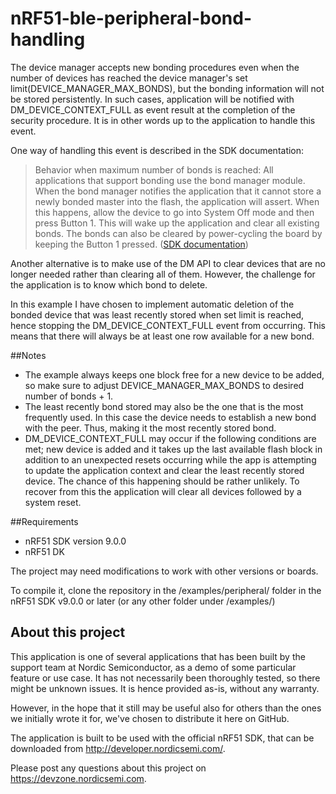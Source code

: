 # nRF51-ble-peripheral-bond-handling

The device manager accepts new bonding procedures even when the number of devices has reached the device manager's set limit(DEVICE_MANAGER_MAX_BONDS),
but the bonding information will not be stored persistently. In such cases, application will be notified with DM_DEVICE_CONTEXT_FULL 
as event result at the completion of the security procedure. It is in other words up to the application to handle this event. 

One way of handling this event is described in the SDK documentation: 

>Behavior when maximum number of bonds is reached: All applications that support bonding use the bond manager module. 
>When the bond manager notifies the application that it cannot store a newly bonded master into the flash, the application will assert. 
>When this happens, allow the device to go into System Off mode and then press Button 1. This will wake up the application and clear all existing bonds. 
>The bonds can also be cleared by power-cycling the board by keeping the Button 1 pressed. ([SDK documentation])

Another alternative is to make use of the DM API to clear devices that are no longer needed rather than clearing all of them. However, the 
challenge for the application is to know which bond to delete. 

In this example I have chosen to implement automatic deletion of the bonded device that was least recently stored when set limit is reached, hence stopping the 
DM_DEVICE_CONTEXT_FULL event from occurring. This means that there will always be at least one row available for a new bond.

##Notes

 - The example always keeps one block free for a new device to be added, so make sure to adjust DEVICE_MANAGER_MAX_BONDS to desired number of bonds + 1.
 - The least recently bond stored may also be the one that is the most frequently used. In this case the device needs to establish a new bond with the peer.
   Thus, making it the most recently stored bond.
 - DM_DEVICE_CONTEXT_FULL may occur if the following conditions are met; new device is added and it takes up the last available flash block in addition to an unexpected resets occurring
   while the app is attempting to update the application context and clear the least recently stored device. The chance of this happening should be rather unlikely. To recover from 
   this the application will clear all devices followed by a system reset.
  
##Requirements

 - nRF51 SDK version 9.0.0
 - nRF51 DK

The project may need modifications to work with other versions or boards.

To compile it, clone the repository in the /examples/peripheral/ folder in the nRF51 SDK v9.0.0 or later (or any other folder under /examples/)

## About this project

This application is one of several applications that has been built by the support team at Nordic Semiconductor, as a demo of some particular feature or use case. 
It has not necessarily been thoroughly tested, so there might be unknown issues. It is hence provided as-is, without any warranty.

However, in the hope that it still may be useful also for others than the ones we initially wrote it for, we've chosen to distribute it here on GitHub.

The application is built to be used with the official nRF51 SDK, that can be downloaded from http://developer.nordicsemi.com/.

Please post any questions about this project on https://devzone.nordicsemi.com.


[SDK documentation]:http://developer.nordicsemi.com/nRF51_SDK/nRF51_SDK_v8.x.x/doc/8.1.0/s110/html/a00064.html
